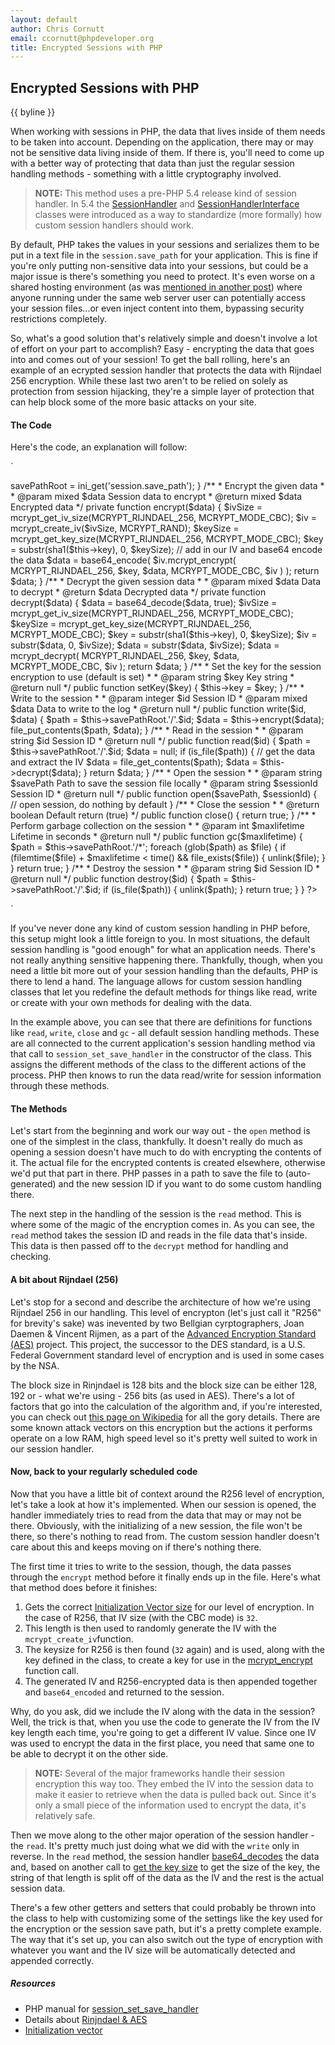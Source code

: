 ```yaml
---
layout: default
author: Chris Cornutt
email: ccornutt@phpdeveloper.org
title: Encrypted Sessions with PHP
---
```


Encrypted Sessions with PHP
--------------

{{ byline }}

When working with sessions in PHP, the data that lives inside of them needs to be taken
into account. Depending on the application, there may or may not be sensitive data living
inside of them. If there is, you'll need to come up with a better way of protecting that
data than just the regular session handling methods - something with a little cryptography
involved.

> **NOTE:** This method uses a pre-PHP 5.4 release kind of session handler. In 5.4 the
[SessionHandler](http://www.php.net/manual/en/class.sessionhandler.php) and
[SessionHandlerInterface](http://www.php.net/manual/en/class.sessionhandlerinterface.php) classes
were introduced as a way to standardize (more formally) how custom session handlers should work.

By default, PHP takes the values in your sessions and serializes them to be put in a text
file in the `session.save_path` for your application. This is fine if you're only putting
non-sensitive data into your sessions, but could be a major issue is there's something you
need to protect. It's even worse on a shared hosting environment (as was [mentioned in another
post](/2012/08/24/Shared-Hosting-PHP-Session-Security.html)) where anyone running under the
same web server user can potentially access your session files...or even inject content into
them, bypassing security restrictions completely.

So, what's a good solution that's relatively simple and doesn't involve a lot of effort on your
part to accomplish? Easy - encrypting the data that goes into and comes out of your session!
To get the ball rolling, here's an example of an ecrypted session handler that protects the
data with Rijndael 256 encryption. While these last two aren't to be relied on solely as
protection from session hijacking, they're a simple layer of protection that can help block
some of the more basic attacks on your site.

#### The Code

Here's the code, an explanation will follow:

`
<?php
class Session extends Base
{
    /**
     * Path to save the sessions to
     * @var string
     */
    private $savePathRoot = '/tmp';

    /**
     * Save path of the saved path
     * @var string
     */
    private $savePath = '';

    /**
     * Salt for hashing the session data
     * @var string
     */
    private $key = '282edfcf5073666f3a7ceaa5e748cf8128bd53359b6d8269ba2450404face0ac';

    /**
     * Init the object, set up the session config handling
     *
     * @return null
     */
    public function __construct()
    {
        session_set_save_handler(
            array($this, "open"), array($this, "close"),  array($this, "read"),
            array($this, "write"),array($this, "destroy"),array($this, "gc")
        );

        $this->savePathRoot = ini_get('session.save_path');
    }

    /**
     * Encrypt the given data
     *
     * @param mixed $data Session data to encrypt
     * @return mixed $data Encrypted data
     */
    private function encrypt($data)
    {
        $ivSize  = mcrypt_get_iv_size(MCRYPT_RIJNDAEL_256, MCRYPT_MODE_CBC);
        $iv      = mcrypt_create_iv($ivSize, MCRYPT_RAND);
        $keySize = mcrypt_get_key_size(MCRYPT_RIJNDAEL_256, MCRYPT_MODE_CBC);
        $key     = substr(sha1($this->key), 0, $keySize);

        // add in our IV and base64 encode the data
        $data    = base64_encode(
            $iv.mcrypt_encrypt(
                MCRYPT_RIJNDAEL_256, $key, $data, MCRYPT_MODE_CBC, $iv
            )
        );
        return $data;
    }

    /**
     * Decrypt the given session data
     *
     * @param mixed $data Data to decrypt
     * @return $data Decrypted data
     */
    private function decrypt($data)
    {
        $data    = base64_decode($data, true);

        $ivSize  = mcrypt_get_iv_size(MCRYPT_RIJNDAEL_256, MCRYPT_MODE_CBC);
        $keySize = mcrypt_get_key_size(MCRYPT_RIJNDAEL_256, MCRYPT_MODE_CBC);
        $key     = substr(sha1($this->key), 0, $keySize);

        $iv   = substr($data, 0, $ivSize);
        $data = substr($data, $ivSize);

        $data = mcrypt_decrypt(
            MCRYPT_RIJNDAEL_256, $key, $data, MCRYPT_MODE_CBC, $iv
        );

        return $data;
    }

    /**
     * Set the key for the session encryption to use (default is set)
     *
     * @param string $key Key string
     * @return null
     */
    public function setKey($key)
    {
        $this->key = $key;
    }

    /**
     * Write to the session
     *
     * @param integer $id   Session ID
     * @param mixed   $data Data to write to the log
     * @return null
     */
    public function write($id, $data)
    {
        $path = $this->savePathRoot.'/'.$id;
        $data = $this->encrypt($data);

        file_put_contents($path, $data);
    }

    /**
     * Read in the session
     *
     * @param string $id Session ID
     * @return null
     */
    public function read($id)
    {
        $path = $this->savePathRoot.'/'.$id;
        $data = null;

        if (is_file($path)) {
            // get the data and extract the IV
            $data = file_get_contents($path);
            $data = $this->decrypt($data);
        }
        return $data;
    }

    /**
     * Open the session
     *
     * @param string $savePath  Path to save the session file locally
     * @param string $sessionId Session ID
     * @return null
     */
    public function open($savePath, $sessionId)
    {
        // open session, do nothing by default
    }

    /**
     * Close the session
     *
     * @return boolean Default return (true)
     */
    public function close()
    {
        return true;
    }

    /**
     * Perform garbage collection on the session
     *
     * @param int $maxlifetime Lifetime in seconds
     * @return null
     */
    public function gc($maxlifetime)
    {
        $path = $this->savePathRoot.'/*';

        foreach (glob($path) as $file) {
            if (filemtime($file) + $maxlifetime < time() && file_exists($file)) {
                unlink($file);
            }
        }

        return true;
    }

    /**
     * Destroy the session
     *
     * @param string $id Session ID
     * @return null
     */
    public function destroy($id)
    {
        $path = $this->savePathRoot.'/'.$id;
        if (is_file($path)) {
            unlink($path);
        }
        return true;
    }
}
?>
`

If you've never done any kind of custom session handling in PHP before, this setup might
look a little foreign to you. In most situations, the default session handling is "good enough"
for what an application needs. There's not really anything sensitive happening there. Thankfully,
though, when you need a little bit more out of your session handling than the defaults, PHP
is there to lend a hand. The language allows for custom session handling classes that let
you redefine the default methods for things like read, write or create with your own methods
for dealing with the data.

In the example above, you can see that there are definitions for functions like `read`, `write`,
`close` and `gc` - all default session handling methods. These are all connected to the current
application's session handling method via that call to `session_set_save_handler` in the
constructor of the class. This assigns the different methods of the class to the different actions
of the process. PHP then knows to run the data read/write for session information through these
methods.

#### The Methods

Let's start from the beginning and work our way out - the `open` method is one of the simplest in
the class, thankfully. It doesn't really do much as opening a session doesn't have much to do
with encrypting the contents of it. The actual file for the encrypted contents is created elsewhere,
otherwise we'd put that part in there. PHP passes in a path to save the file to (auto-generated) and
the new session ID if you want to do some custom handling there.

The next step in the handling of the session is the `read` method. This is where some of the magic
of the encryption comes in. As you can see, the `read` method takes the session ID and reads in the
file data that's inside. This data is then passed off to the `decrypt` method for handling and checking.

#### A bit about Rijndael (256)

Let's stop for a second and describe the architecture of how we're using Rijndael 256 in our handling.
This level of encrypton (let's just call it "R256" for brevity's sake) was inevented by two Bellgian
cyrptographers, Joan Daemen & Vincent Rijmen, as a part of the [Advanced Encryption Standard (AES)](http://en.wikipedia.org/wiki/Advanced_Encryption_Standard) project. This project, the successor to the DES standard, is
a U.S. Federal Government standard level of encryption and is used in some cases by the NSA.

The block size in Rinjndael is 128 bits and the block size can be either 128, 192 or - what we're using -
256 bits (as used in AES). There's a lot of factors that go into the calculation of the algorithm and,
if you're interested, you can check out [this page on Wikipedia](http://en.wikipedia.org/wiki/Advanced_Encryption_Standard)
for all the gory details. There are some known attack vectors on this encryption but the actions it performs
operate on a low RAM, high speed level so it's pretty well suited to work in our session handler.

#### Now, back to your regularly scheduled code

Now that you have a little bit of context around the R256 level of encryption, let's take a look at how
it's implemented. When our session is opened, the handler immediately tries to read from the data that may
or may not be there. Obviously, with the initializing of a new session, the file won't be there, so
there's nothing to read from. The custom session handler doesn't care about this and keeps moving
on if there's nothing there.

The first time it tries to write to the session, though, the data passes through the `encrypt` method before
it finally ends up in the file. Here's what that method does before it finishes:

1. Gets the correct [Initialization Vector size](http://en.wikipedia.org/wiki/Initialization_vector) for our
level of encryption. In the case of R256, that IV size (with the CBC mode) is `32`.
2. This length is then used to randomly generate the IV with the `mcrypt_create_iv`function.
3. The keysize for R256 is then found (`32` again) and is used, along with the key defined in the class, to
create a key for use in the [mcrypt_encrypt](http://php.net/mcrypt_encrypt) function call.
4. The generated IV and R256-encrypted data is then appended together and `base64_encoded` and returned to
the session.

Why, do you ask, did we include the IV along with the data in the session? Well, the trick is that, when you
use the code to generate the IV from the IV key length each time, you're going to get a different IV value.
Since one IV was used to encrypt the data in the first place, you need that same one to be able to decrypt
it on the other side.

> **NOTE:** Several of the major frameworks handle their session encryption this way too. They embed the IV into
the session data to make it easier to retrieve when the data is pulled back out. Since it's only a small piece of
the information used to encrypt the data, it's relatively safe.

Then we move along to the other major operation of the session handler - the `read`. It's pretty much just doing
what we did with the `write` only in reverse. In the `read` method, the session handler [base64_decodes](http://php.net/base64_decode)
the data and, based on another call to [get the key size](http://php.net/mcrypt_get_key_size)
to get the size of the key, the string of that length is split off of the data as the IV and the rest is the
actual session data.

There's a few other getters and setters that could probably be thrown into the class to help with
customizing some of the settings like the key used for the encryption or the session save path, but
it's a pretty complete example. The way that it's set up, you can also switch out the type of encryption
with whatever you want and the IV size will be automatically detected and appended correctly.

##### Resources
- PHP manual for [session_set_save_handler](http://www.php.net/manual/en/function.session-set-save-handler.php)
- Details about [Rinjndael & AES](http://en.wikipedia.org/wiki/Advanced_Encryption_Standard)
- [Initialization vector](http://en.wikipedia.org/wiki/Initialization_vector)


